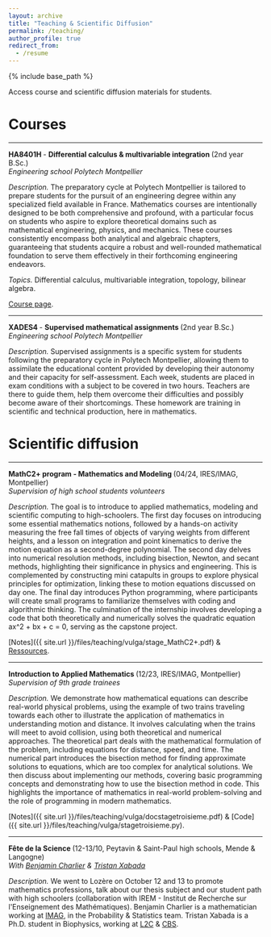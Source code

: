 ```yaml
---
layout: archive
title: "Teaching & Scientific Diffusion"
permalink: /teaching/
author_profile: true
redirect_from:
  - /resume
---
```


{% include base_path %}

Access course and scientific diffusion materials for students.

Courses
======

***
<b> HA8401H </b> - <b> Differential calculus & multivariable integration </b>(2nd year B.Sc.) <br>
<i> Engineering school Polytech Montpellier</i> 

<i> Description. </i> The preparatory cycle at Polytech Montpellier is tailored to prepare students for the pursuit of an engineering degree within any specialized field available in France. Mathematics courses are intentionally designed to be both comprehensive and profound, with a particular focus on students who aspire to explore theoretical domains such as mathematical engineering, physics, and mechanics. These courses consistently encompass both analytical and algebraic chapters, guaranteeing that students acquire a robust and well-rounded mathematical foundation to serve them effectively in their forthcoming engineering endeavors. 

<i> Topics. </i> Differential calculus, multivariable integration, topology, bilinear algebra.

[Course page](https://sachacardonna.github.io/teaching/HA8401H).

***
<b> XADES4 </b> - <b> Supervised mathematical assignments </b>(2nd year B.Sc.) <br>
<i> Engineering school Polytech Montpellier</i> 

<i> Description. </i> Supervised assignments is a specific system for students following the preparatory cycle in Polytech Montpellier, allowing them to assimilate the educational content provided by developing their autonomy and their capacity for self-assessment. 
Each week, students are placed in exam conditions with a subject to be covered in two hours. Teachers are there to guide them, help them overcome their difficulties and possibly become aware of their shortcomings. 
These homework are training in scientific and technical production, here in mathematics.

<!-- [Course page](https://sachacardonna.github.io/teaching/XADES4). -->

Scientific diffusion
======

***

<b> MathC2+ program - Mathematics and Modeling </b> (04/24, IRES/IMAG, Montpellier) <br>
<i> Supervision of high school students volunteers </i> 

<i> Description. </i> The goal is to introduce to applied mathematics, modeling and scientific computing to high-schoolers. The first day focuses on introducing some essential mathematics notions, followed by a hands-on activity measuring the free fall times of objects of varying weights from different heights, and a lesson on integration and point kinematics to derive the motion equation as a second-degree polynomial. The second day delves into numerical resolution methods, including bisection, Newton, and secant methods, highlighting their significance in physics and engineering. This is complemented by constructing mini catapults in groups to explore physical principles for optimization, linking these to motion equations discussed on day one. The final day introduces Python programming, where participants will create small programs to familiarize themselves with coding and algorithmic thinking. The culmination of the internship involves developing a code that both theoretically and numerically solves the quadratic equation ax^2 + bx + c = 0, serving as the capstone project.

[Notes]({{ site.url }}/files/teaching/vulga/stage_MathC2+.pdf) & [Ressources](https://drive.google.com/drive/folders/17mKAO9z5WmKf6Ay4QbG2_Txv-a8TvGIz?usp=share_link).

***

<b> Introduction to Applied Mathematics </b> (12/23, IRES/IMAG, Montpellier) <br>
<i> Supervision of 9th grade trainees </i> 

<i> Description. </i> We demonstrate how mathematical equations can describe real-world physical problems, using the example of two trains traveling towards each other to illustrate the application of mathematics in understanding motion and distance. It involves calculating when the trains will meet to avoid collision, using both theoretical and numerical approaches. The theoretical part deals with the mathematical formulation of the problem, including equations for distance, speed, and time. The numerical part introduces the bisection method for finding approximate solutions to equations, which are too complex for analytical solutions.
We then discuss about implementing our methods, covering basic programming concepts and demonstrating how to use the bisection method in code. This highlights the importance of mathematics in real-world problem-solving and the role of programming in modern mathematics.

[Notes]({{ site.url }}/files/teaching/vulga/docstagetroisieme.pdf) & [Code]({{ site.url }}/files/teaching/vulga/stagetroisieme.py).

***
<b> Fête de la Science </b> (12-13/10, Peytavin & Saint-Paul high schools, Mende & Langogne) <br>
<i> With [Benjamin Charlier](https://imag.umontpellier.fr/~charlier/index.php?page=index) & [Tristan Xabada](https://www.cbs.cnrs.fr/index.php/fr/personnel?PERS=Tristan%20Xabada)</i> 

<i> Description. </i> We went to Lozère on October 12 and 13 to promote mathematics professions, talk about our thesis subject and our student path with high schoolers (collaboration with IREM - Institut de Recherche sur l'Enseignement des Mathématiques). Benjamin Charlier is a mathematician working at [IMAG](https://imag.umontpellier.fr), in the Probability & Statistics team. Tristan Xabada is a Ph.D. student in Biophysics, working at [L2C](https://coulomb.umontpellier.fr) & [CBS](https://www.cbs.cnrs.fr/index.php/fr/).
